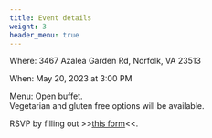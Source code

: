 ```yaml
---
title: Event details
weight: 3
header_menu: true
---
```


Where: 3467 Azalea Garden Rd, Norfolk, VA 23513

When: May 20, 2023 at 3:00 PM

Menu: Open buffet.  
Vegetarian and gluten free options will be available.

RSVP by filling out >>[this form](https://forms.gle/UfrTuA5M33G7PxLf9)<<.
